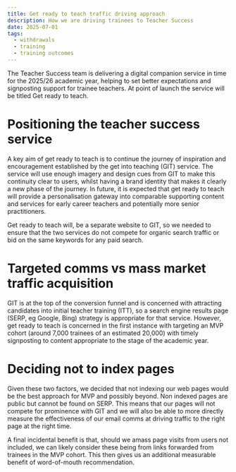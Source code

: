 ```yaml
---
title: Get ready to teach traffic driving approach 
description: How we are driving trainees to Teacher Success 
date: 2025-07-01
tags:
  - withdrawals
  - training
  - training outcomes
---
```


The Teacher Success team is delivering a digital companion service in time for the 2025/26 academic year, helping to set better expectations and signposting support for trainee teachers. At point of launch the service will be titled Get ready to teach.  

# Positioning the teacher success service 

A key aim of get ready to teach is to continue the journey of inspiration and encouragement established by the get into teaching (GIT) service. The service will use enough imagery and design cues from GIT to make this continuity clear to users, whilst having a brand identity that makes it clearly a new phase of the journey. In future, it is expected that get ready to teach will provide a personalisation gateway into comparable supporting content and services for early career teachers and potentially more senior practitioners. 

Get ready to teach will, be a separate website to GIT, so we needed to ensure that the two services do not compete for organic search traffic or bid on the same keywords for any paid search. 

# Targeted comms vs mass market traffic acquisition 

GIT is at the top of the conversion funnel and is concerned with attracting candidates into initial teacher training (ITT), so a search engine results page (SERP, eg Google, Bing) strategy is appropriate for that service. However, get ready to teach is concerned in the first instance with targeting an MVP cohort (around 7,000 trainees of an estimated 20,000) with timely signposting to content appropriate to the stage of the academic year.  

# Deciding not to index pages 

Given these two factors, we decided that not indexing our web pages would be the best approach for MVP and possibly beyond. Non indexed pages are public but cannot be found on SERP. This means that our pages will not compete for prominence with GIT and we will also be able to more directly measure the effectiveness of our email comms at driving traffic to the right page at the right time. 

A final incidental benefit is that, should we amass page visits from users not included, we can likely consider these being from links forwarded from trainees in the MVP cohort. This then gives us an additional measurable benefit of word-of-mouth recommendation.
